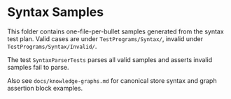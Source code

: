 # Syntax Samples

This folder contains one-file-per-bullet samples generated from the syntax test plan. Valid cases are under `TestPrograms/Syntax/`, invalid under `TestPrograms/Syntax/Invalid/`.

The test `SyntaxParserTests` parses all valid samples and asserts invalid samples fail to parse.

Also see `docs/knowledge-graphs.md` for canonical store syntax and graph assertion block examples.
